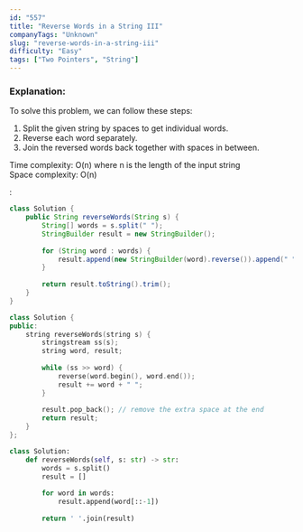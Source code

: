 ```yaml
---
id: "557"
title: "Reverse Words in a String III"
companyTags: "Unknown"
slug: "reverse-words-in-a-string-iii"
difficulty: "Easy"
tags: ["Two Pointers", "String"]
---
```


### Explanation:
To solve this problem, we can follow these steps:
1. Split the given string by spaces to get individual words.
2. Reverse each word separately.
3. Join the reversed words back together with spaces in between.

Time complexity: O(n) where n is the length of the input string  
Space complexity: O(n)  

:

```java
class Solution {
    public String reverseWords(String s) {
        String[] words = s.split(" ");
        StringBuilder result = new StringBuilder();
        
        for (String word : words) {
            result.append(new StringBuilder(word).reverse()).append(" ");
        }
        
        return result.toString().trim();
    }
}
```

```cpp
class Solution {
public:
    string reverseWords(string s) {
        stringstream ss(s);
        string word, result;
        
        while (ss >> word) {
            reverse(word.begin(), word.end());
            result += word + " ";
        }
        
        result.pop_back(); // remove the extra space at the end
        return result;
    }
};
```

```python
class Solution:
    def reverseWords(self, s: str) -> str:
        words = s.split()
        result = []
        
        for word in words:
            result.append(word[::-1])
        
        return ' '.join(result)
```